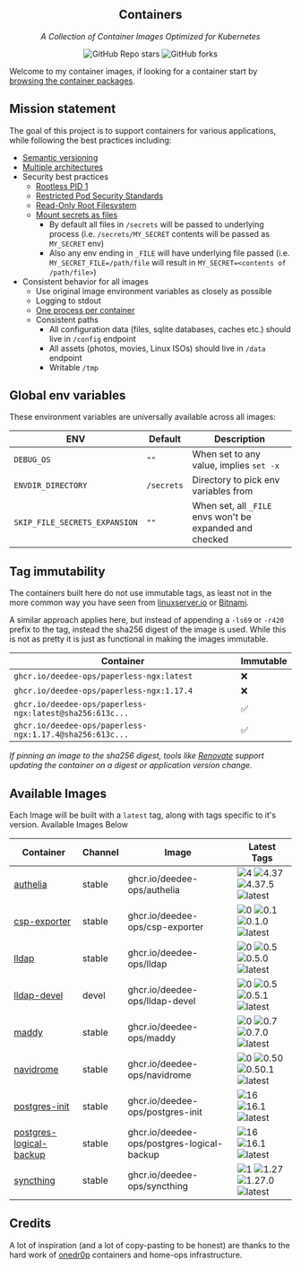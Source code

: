 <!---
NOTE: AUTO-GENERATED FILE
to edit this file, instead edit its template at: ./github/scripts/templates/README.md.j2
-->
<div align="center">


## Containers

_A Collection of Container Images Optimized for Kubernetes_

</div>

<div align="center">

![GitHub Repo stars](https://img.shields.io/github/stars/deedee-ops/containers?style=for-the-badge)
![GitHub forks](https://img.shields.io/github/forks/deedee-ops/containers?style=for-the-badge)

</div>

Welcome to my container images, if looking for a container start by [browsing the container packages](https://github.com/deedee-ops?tab=packages&repo_name=containers).

## Mission statement

The goal of this project is to support containers for various applications, while following the best practices including:

- [Semantic versioning](https://semver.org/)
- [Multiple architectures](https://www.docker.com/blog/multi-arch-build-and-images-the-simple-way/)
- Security best practices
    - [Rootless PID 1](https://rootlesscontaine.rs/)
    - [Restricted Pod Security Standards](https://kubernetes.io/docs/concepts/security/pod-security-standards/)
    - [Read-Only Root Filesystem](https://www.tenable.com/audits/items/CIS_Docker_1.6_v1.0.0_L1_Docker.audit:9c37a2dfc2acaf6a234c6c6ac58128a8)
    - [Mount secrets as files](https://www.tenable.com/audits/items/CIS_Kubernetes_v1.6.1_Level_2_Master.audit:98de3da69271994afb6211cf86ae4c6b)
        - By default all files in `/secrets` will be passed to underlying process (i.e. `/secrets/MY_SECRET` contents will be passed as `MY_SECRET` env)
        - Also any env ending in `_FILE` will have underlying file passed (i.e. `MY_SECRET_FILE=/path/file` will result in `MY_SECRET=<contents of /path/file>`)
- Consistent behavior for all images
    - Use original image environment variables as closely as possible
    - Logging to stdout
    - [One process per container](https://testdriven.io/tips/59de3279-4a2d-4556-9cd0-b444249ed31e/)
    - Consistent paths
        - All configuration data (files, sqlite databases, caches etc.) should live in `/config` endpoint
        - All assets (photos, movies, Linux ISOs) should live in `/data` endpoint
        - Writable `/tmp`

## Global env variables

These environment variables are universally available across all images:

| ENV                           | Default    | Description                                              |
|-------------------------------|------------|----------------------------------------------------------|
| `DEBUG_OS`                    | `""`       | When set to any value, implies `set -x`                  |
| `ENVDIR_DIRECTORY`            | `/secrets` | Directory to pick env variables from                     |
| `SKIP_FILE_SECRETS_EXPANSION` | `""`       | When set, all `_FILE` envs won't be expanded and checked |

## Tag immutability

The containers built here do not use immutable tags, as least not in the more common way you have seen from [linuxserver.io](https://fleet.linuxserver.io/) or [Bitnami](https://bitnami.com/stacks/containers).

A similar approach applies here, but instead of appending a `-ls69` or `-r420` prefix to the tag, instead the sha256 digest of the image is used. While this is not as pretty it is just as functional in making the images immutable.

| Container                                                 | Immutable |
|-----------------------------------------------------------|-----------|
| `ghcr.io/deedee-ops/paperless-ngx:latest`                 | ❌         |
| `ghcr.io/deedee-ops/paperless-ngx:1.17.4`                 | ❌         |
| `ghcr.io/deedee-ops/paperless-ngx:latest@sha256:613c...`  | ✅         |
| `ghcr.io/deedee-ops/paperless-ngx:1.17.4@sha256:613c...`  | ✅         |

_If pinning an image to the sha256 digest, tools like [Renovate](https://github.com/renovatebot/renovate) support updating the container on a digest or application version change._

## Available Images

Each Image will be built with a `latest` tag, along with tags specific to it's version. Available Images Below

Container | Channel | Image | Latest Tags
--- | --- | --- | ---
[authelia](https://github.com/deedee-ops/containers/pkgs/container/authelia) | stable | ghcr.io/deedee-ops/authelia |![4](https://img.shields.io/badge/4-blue?style=flat-square) ![4.37](https://img.shields.io/badge/4.37-blue?style=flat-square) ![4.37.5](https://img.shields.io/badge/4.37.5-blue?style=flat-square) ![latest](https://img.shields.io/badge/latest-green?style=flat-square)
[csp-exporter](https://github.com/deedee-ops/containers/pkgs/container/csp-exporter) | stable | ghcr.io/deedee-ops/csp-exporter |![0](https://img.shields.io/badge/0-blue?style=flat-square) ![0.1](https://img.shields.io/badge/0.1-blue?style=flat-square) ![0.1.0](https://img.shields.io/badge/0.1.0-blue?style=flat-square) ![latest](https://img.shields.io/badge/latest-green?style=flat-square)
[lldap](https://github.com/deedee-ops/containers/pkgs/container/lldap) | stable | ghcr.io/deedee-ops/lldap |![0](https://img.shields.io/badge/0-blue?style=flat-square) ![0.5](https://img.shields.io/badge/0.5-blue?style=flat-square) ![0.5.0](https://img.shields.io/badge/0.5.0-blue?style=flat-square) ![latest](https://img.shields.io/badge/latest-green?style=flat-square)
[lldap-devel](https://github.com/deedee-ops/containers/pkgs/container/lldap-devel) | devel | ghcr.io/deedee-ops/lldap-devel |![0](https://img.shields.io/badge/0-blue?style=flat-square) ![0.5](https://img.shields.io/badge/0.5-blue?style=flat-square) ![0.5.1](https://img.shields.io/badge/0.5.1-blue?style=flat-square) ![latest](https://img.shields.io/badge/latest-green?style=flat-square)
[maddy](https://github.com/deedee-ops/containers/pkgs/container/maddy) | stable | ghcr.io/deedee-ops/maddy |![0](https://img.shields.io/badge/0-blue?style=flat-square) ![0.7](https://img.shields.io/badge/0.7-blue?style=flat-square) ![0.7.0](https://img.shields.io/badge/0.7.0-blue?style=flat-square) ![latest](https://img.shields.io/badge/latest-green?style=flat-square)
[navidrome](https://github.com/deedee-ops/containers/pkgs/container/navidrome) | stable | ghcr.io/deedee-ops/navidrome |![0](https://img.shields.io/badge/0-blue?style=flat-square) ![0.50](https://img.shields.io/badge/0.50-blue?style=flat-square) ![0.50.1](https://img.shields.io/badge/0.50.1-blue?style=flat-square) ![latest](https://img.shields.io/badge/latest-green?style=flat-square)
[postgres-init](https://github.com/deedee-ops/containers/pkgs/container/postgres-init) | stable | ghcr.io/deedee-ops/postgres-init |![16](https://img.shields.io/badge/16-blue?style=flat-square) ![16.1](https://img.shields.io/badge/16.1-blue?style=flat-square) ![latest](https://img.shields.io/badge/latest-green?style=flat-square)
[postgres-logical-backup](https://github.com/deedee-ops/containers/pkgs/container/postgres-logical-backup) | stable | ghcr.io/deedee-ops/postgres-logical-backup |![16](https://img.shields.io/badge/16-blue?style=flat-square) ![16.1](https://img.shields.io/badge/16.1-blue?style=flat-square) ![latest](https://img.shields.io/badge/latest-green?style=flat-square)
[syncthing](https://github.com/deedee-ops/containers/pkgs/container/syncthing) | stable | ghcr.io/deedee-ops/syncthing |![1](https://img.shields.io/badge/1-blue?style=flat-square) ![1.27](https://img.shields.io/badge/1.27-blue?style=flat-square) ![1.27.0](https://img.shields.io/badge/1.27.0-blue?style=flat-square) ![latest](https://img.shields.io/badge/latest-green?style=flat-square)


## Credits

A lot of inspiration (and a lot of copy-pasting to be honest) are thanks to the hard work of [onedr0p](https://github.com/onedr0p) containers and home-ops infrastructure.

<!--
vim:ft=markdown
-->